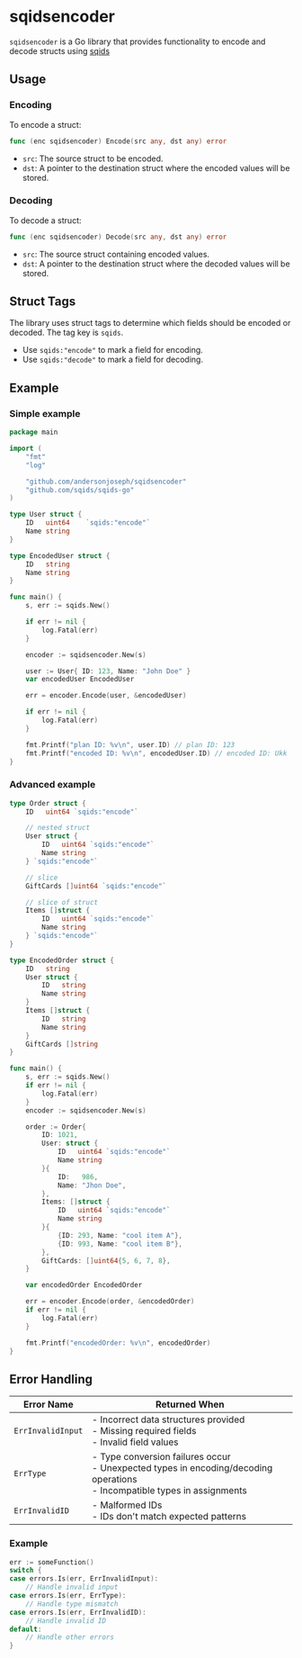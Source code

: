 # sqidsencoder

`sqidsencoder` is a Go library that provides functionality to encode and decode structs using [sqids](https://github.com/sqids/sqids-go)

## Usage

### Encoding

To encode a struct:

```go
func (enc sqidsencoder) Encode(src any, dst any) error
```

- `src`: The source struct to be encoded.
- `dst`: A pointer to the destination struct where the encoded values will be stored.

### Decoding

To decode a struct:

```go
func (enc sqidsencoder) Decode(src any, dst any) error
```

- `src`: The source struct containing encoded values.
- `dst`: A pointer to the destination struct where the decoded values will be stored.

## Struct Tags

The library uses struct tags to determine which fields should be encoded or decoded. The tag key is `sqids`.

- Use `sqids:"encode"` to mark a field for encoding.
- Use `sqids:"decode"` to mark a field for decoding.

## Example

### Simple example
```go
package main

import (
	"fmt"
	"log"

	"github.com/andersonjoseph/sqidsencoder"
	"github.com/sqids/sqids-go"
)

type User struct {
    ID   uint64    `sqids:"encode"`
    Name string
}

type EncodedUser struct {
    ID   string
    Name string
}

func main() {
    s, err := sqids.New()

    if err != nil {
        log.Fatal(err)
    }

    encoder := sqidsencoder.New(s)

    user := User{ ID: 123, Name: "John Doe" }
    var encodedUser EncodedUser

    err = encoder.Encode(user, &encodedUser)

    if err != nil {
        log.Fatal(err)
    }

    fmt.Printf("plan ID: %v\n", user.ID) // plan ID: 123
    fmt.Printf("encoded ID: %v\n", encodedUser.ID) // encoded ID: Ukk
}
```

### Advanced example
```go
type Order struct {
	ID   uint64 `sqids:"encode"`

    // nested struct
	User struct {
		ID   uint64 `sqids:"encode"`
		Name string
	} `sqids:"encode"`

    // slice
	GiftCards []uint64 `sqids:"encode"`

    // slice of struct
	Items []struct {
		ID   uint64 `sqids:"encode"`
		Name string
	} `sqids:"encode"`
}

type EncodedOrder struct {
	ID   string
	User struct {
		ID   string
		Name string
	}
	Items []struct {
		ID   string
		Name string
	}
	GiftCards []string
}

func main() {
	s, err := sqids.New()
	if err != nil {
		log.Fatal(err)
	}
	encoder := sqidsencoder.New(s)

	order := Order{
		ID: 1021,
		User: struct {
			ID   uint64 `sqids:"encode"`
			Name string
		}{
			ID:   986,
			Name: "Jhon Doe",
		},
		Items: []struct {
			ID   uint64 `sqids:"encode"`
			Name string
		}{
			{ID: 293, Name: "cool item A"},
			{ID: 993, Name: "cool item B"},
		},
		GiftCards: []uint64{5, 6, 7, 8},
	}

	var encodedOrder EncodedOrder

	err = encoder.Encode(order, &encodedOrder)
	if err != nil {
		log.Fatal(err)
	}

	fmt.Printf("encodedOrder: %v\n", encodedOrder)
}
```

## Error Handling

| Error Name | Returned When |
|------------|---------------|
| `ErrInvalidInput` | - Incorrect data structures provided<br>- Missing required fields<br>- Invalid field values |
| `ErrType` | - Type conversion failures occur<br>- Unexpected types in encoding/decoding operations<br>- Incompatible types in assignments |
| `ErrInvalidID` | - Malformed IDs<br>- IDs don't match expected patterns<br>|

### Example

```go
err := someFunction()
switch {
case errors.Is(err, ErrInvalidInput):
    // Handle invalid input
case errors.Is(err, ErrType):
    // Handle type mismatch
case errors.Is(err, ErrInvalidID):
    // Handle invalid ID
default:
    // Handle other errors
}
